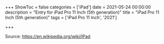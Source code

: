 +++
ShowToc = false
categories = ['iPad']
date = 2021-05-24 00:00:00
description = "Entry for iPad Pro 11 Inch (5th generation)"
title = "iPad Pro 11 Inch (5th generation)"
tags = ['iPad Pro 11 Inch', '2021']

+++

Source: https://en.wikipedia.org/wiki/IPad

